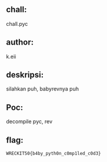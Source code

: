 ## chall:
chall.pyc

## author:
k.eii

## deskripsi:
silahkan puh, babyrevnya puh

## Poc:
decompile pyc, rev

## flag:
``` WRECKIT50{b4by_pyth0n_c0mp1led_c0d3} ```
